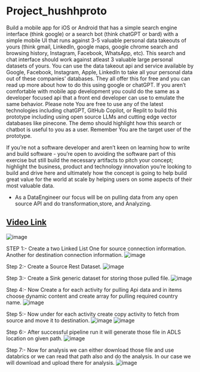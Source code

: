 # Project_hushhproto

Build a mobile app for iOS or Android that has a simple search engine interface (think google) or a search bot (think chatGPT or bard) with a simple mobile UI that runs against 3-5 valuable personal data takeouts of yours (think gmail, LinkedIn, google maps, google chrome search and browsing history, Instagram, Facebook, WhatsApp, etc). This search and chat interface should work against atleast 3 valuable large personal datasets of yours. You can use the data takeout api and service available by Google, Facebook, Instagram, Apple, LinkedIn to take all your personal data out of these companies' databases. They all offer this for free and you can read up more about how to do this using google or chatGPT. If you aren’t comfortable with mobile app development you could do the same as a developer focused api that a front end developer can use to emulate the same behavior.
Please note You are free to use any of the latest technologies including chatGPT, GitHub Copilot, or Replit to build this prototype including using open source LLMs and cutting edge vector databases like pinecone. The demo should highlight how this search or chatbot is useful to you as a user.
Remember You are the target user of the prototype.

If you’re not a software developer and aren’t keen on learning how to write and build software - you’re open to avoiding the software part of this exercise but still build the necessary artifacts to pitch your concept; highlight the business, product and technology innovation you’re looking to build and drive here and ultimately how the concept is going to help build great value for the world at scale by helping users on some aspects of their most valuable data.

- As a DataEngineer our focus will be on pulling data from any open source API and do transformation,store, and Analyzing.
## [Video Link](https://www.youtube.com/watch?v=JaByuFZXEkg)

![image](https://github.com/utsavsingh22/Project_hushhproto/assets/60449352/3d271900-137c-434f-a33f-f6f06f330edd)



STEP 1:- Create a two Linked List 
One for source connection information.
Another for destination connection information.
![image](https://github.com/utsavsingh22/Project_hushhproto/assets/60449352/cf4f00dc-74eb-41be-89c1-95c3643809a3)



Step 2:- Create a Source Rest Dataset.
![image](https://github.com/utsavsingh22/Project_hushhproto/assets/60449352/15768cc6-04bc-4f67-8bf5-e738391b57bb)


Step 3:- Create a Sink generic dataset for storing those pulled file.
![image](https://github.com/utsavsingh22/Project_hushhproto/assets/60449352/1423ff80-4685-48ce-867f-3877280efc03)


Step 4:- Now Create a for each activity for pulling Api data and in items choose dynamic content and create array for pulling required country name.
![image](https://github.com/utsavsingh22/Project_hushhproto/assets/60449352/7e7fadfd-a35b-4626-9dac-7f0592db8cb5)


Step 5:- Now under for each activity create copy activity to fetch from source and move it to destination.
![image](https://github.com/utsavsingh22/Project_hushhproto/assets/60449352/0aab57d0-1b89-4dec-a094-e5cb8cf96cfd)
![image](https://github.com/utsavsingh22/Project_hushhproto/assets/60449352/2b1b78f8-f88c-4694-b92d-47220f688e9a)


Step 6:- After successful pipeline run it will generate those file in ADLS location on given path.
![image](https://github.com/utsavsingh22/Project_hushhproto/assets/60449352/44cf7b2d-b645-4582-ab7c-e6c82b6f1112)


Step 7:- Now for analysis we can either download those file and use databrics or we can read that path also and do the analysis. In our case we will download and upload there for analysis.
![image](https://github.com/utsavsingh22/Project_hushhproto/assets/60449352/13fa8548-57f3-4965-a2fd-e4b02304fb16)

